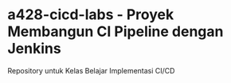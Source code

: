 # a428-cicd-labs - Proyek Membangun CI Pipeline dengan Jenkins
Repository untuk Kelas Belajar Implementasi CI/CD

